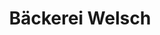 ---
title: "Bäckerei Welsch"
url: /bad-honnef/baeckerei-welsch-wittichenauer-strasse/
shop: Bäckerei
---